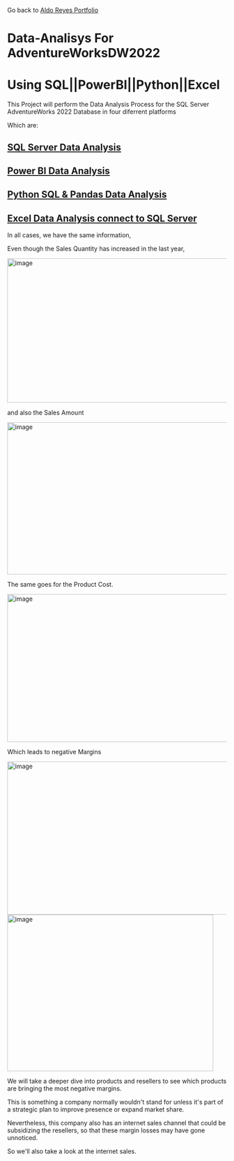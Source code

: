 Go back to [Aldo Reyes Portfolio](https://aldoreyes84.github.io/AldoReyes.github.io/)

# Data-Analisys For AdventureWorksDW2022 
# Using SQL||PowerBI||Python||Excel

This Project will perform the Data Analysis Process for the SQL Server AdventureWorks 2022 Database in four diferrent platforms

Which are:

## [SQL Server Data Analysis](https://github.com/AldoReyes84/SQL_Server_AdventureWorks)
## [Power BI Data Analysis](https://github.com/AldoReyes84/Power_BI_AdventureWorks2022_Data_Analysis)
## [Python SQL & Pandas Data Analysis](https://github.com/AldoReyes84/Python_Pandas_Data_Analysis)
## [Excel Data Analysis connect to SQL Server](https://github.com/AldoReyes84/Excel_SQL_Server_AdventureWorks_Data_Analysis)

In all cases, we have the same information, 

Even though the Sales Quantity has increased in the last year, 

<img width="527" height="331" alt="image" src="https://github.com/user-attachments/assets/da78b9e0-a563-430e-b357-760c9a5c7ce2" />

and also the Sales Amount 

<img width="590" height="349" alt="image" src="https://github.com/user-attachments/assets/53ae2a7a-6722-4f94-a153-3e3f175bcff6" />

The same goes for the Product Cost.

<img width="610" height="339" alt="image" src="https://github.com/user-attachments/assets/90aad656-bd2f-44f5-8c3c-df7b096163ed" />

Which leads to negative Margins

<img width="520" height="351" alt="image" src="https://github.com/user-attachments/assets/d1b174a4-42af-4b50-9feb-e098a33b49e0" />

<img width="473" height="359" alt="image" src="https://github.com/user-attachments/assets/60716338-9aaa-4d1b-a6e8-56b92cabd50d" />

We will take a deeper dive into products and resellers to see which products are bringing the most negative margins.

This is something a company normally wouldn't stand for unless it's part of a strategic plan to improve presence or expand market share.

Nevertheless, this company also has an internet sales channel that could be subsidizing the resellers, so that these margin losses may have gone unnoticed.

So we'll also take a look at the internet sales.
